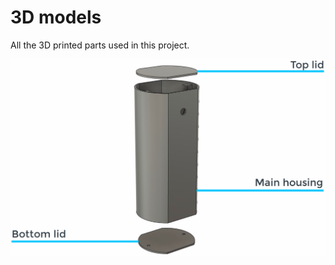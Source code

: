 # 3D models

All the 3D printed parts used in this project.

<img src="../readme_imgs/3d_parts.PNG">